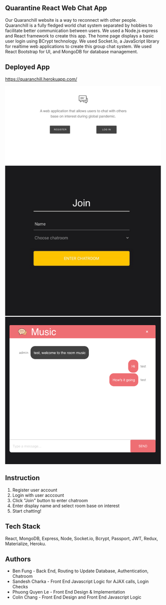 ## Quarantine React Web Chat App
Our Quaranchill website is a way to reconnect with other people. Quaranchill is a fully fledged world chat system separated by hobbies to facilitate better communication between users. We used a Node.js express and React framework to create this app. The home page displays a basic user login using BCrypt technology. We used Socket.Io, a JavaScript library for realtime web applications to create this group chat system. We used React Bootstrap for UI, and MongoDB for database management.

## Deployed App
https://quaranchill.herokuapp.com/

![](Images/Landing.png)
![](Images/Join.png)
![](Images/chatroom.png)

## Instruction
1) Register user account
2) Login with user acccount
3) Click "Join" button to enter chatroom
4) Enter display name and select room base on interest
5) Start chatting!

## Tech Stack
React, MongoDB, Express, Node, Socket.io, Bcrypt, Passport, JWT, Redux, Materialize, Heroku.

## Authors
- Ben Fung - Back End, Routing to Update Database, Authentication, Chatroom
- Sandesh Charka - Front End Javascript Logic for AJAX calls, Login Checks
- Phuong Quyen Le - Front End Design & Implementation
- Colin Chang - Front End Design and Front End Javascript Logic
